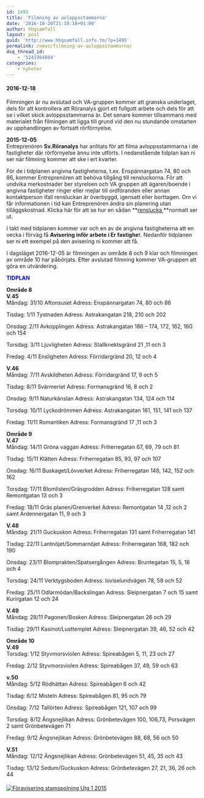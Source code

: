 ```yaml
---
id: 1495
title: 'Filmning av avloppsstammarna'
date: '2016-10-20T21:18:18+01:00'
author: hbgsamfall
layout: post
guid: 'http://www.hbgsamfall.info.tm/?p=1495'
permalink: /news/filmning-av-avloppsstammarna/
dsq_thread_id:
    - '5241964864'
categories:
    - nyheter
---
```


#### 2016-12-18

Filmningen är nu avslutad och VA-gruppen kommer att granska underlaget, dels för att kontrollera att Röranalys gjort ett fullgott arbete och dels för att se i vilket skick avloppsstammarna är. Det senare kommer tillsammans med materialet från filmingen att ligga till grund vid den nu stundande omstarten av upphandlingen av fortsatt rörförnyelse.

**2015-12-05**  
Entreprenören **Sv.Röranalys** har anlitats för att filma avloppsstammarna i de fastigheter där rörförnyelse ännu inte utförts. I nedanstående tidplan kan ni ser när filmning kommer att ske i ert kvarter.

För de i tidplanen angivna fastigheterna, t.ex. Enspännargatan 74, 80 och 86, kommer Entreprenören att behöva tillgång till rensluckorna. För att undvika merkostnader ber styrelsen och VA gruppen att ägaren/boende i angivna fastigheter ringer eller mejlar till ordföranden eller annan kontaktperson ifall rensluckan är överbyggd, igensatt eller borttagen. Om vi får informationen i tid kan Entreprenören ändra sin planering utan tilläggskostnad. Klicka här för att se hur en sådan **[renslucka ](/wp-content/uploads/2016/09/Renslucka-till-samlingsledning-under-golv.jpg)**normalt ser ut.

I takt med tidplanen kommer var och en av de angivna fastigheterna att en vecka i förväg få **Avisering inför arbete i Er fastighe**t. Nedanför tidplanen ser ni ett exempel på den avisering ni kommer att få.

I dagsläget 2016-12-05 är filmningen av område 8 och 9 klar och filmningen av område 10 har påbörjats. Efter avslutad filmning kommer VA-gruppen att göra en utvärdering.

<span style="color: #0000ff;">**TIDPLAN**</span>

**Område 8  
V.45**  
Måndag: 31/10 Aftonsuset Adress: Enspännargatan 74, 80 och 86

Tisdag: 1/11 Tystnaden Adress: Astrakangatan 218, 210 och 202

Onsdag: 2/11 Avkopplingen Adress: Astrakangatan 186 – 174, 172, 162, 160 och 154

Torsdag: 3/11 Ljuvligheten Adress: Stallknektsgränd 21 ,11 och 3

Fredag: 4/11 Ensligheten Adress: Förridargränd 20, 12 och 4

**V.46**  
Måndag: 7/11 Avskildheten Adress: Förridargränd 17, 9 och 5

Tisdag: 8/11 Svärmeriet Adress: Formansgränd 16, 8 och 2

Onsdag: 9/11 Naturkänslan Adress: Astrakangatan 134, 124 och 114

Torsdag: 10/11 Lyckodrömmen Adress: Astrakangatan 161, 151, 141 och 137

Fredag: 11/11 Romantiken Adress: Formansgränd 17 ,11 och 3

**Område 9  
V.47**  
Måndag: 14/11 Gröna vaggan Adress: Friherregatan 67, 69, 79 och 81

Tisdag: 15/11 Klätten Adress: Friherregatan 85, 93, 97 och 107

Onsdag: 16/11 Buskaget/Lövverket Adress: Friherregatan 148, 142, 152 och 162

Torsdag: 17/11 Blomlisten/Gräsgrodden Adress: Friherregatan 128 samt Remontgatan 13 och 3

Fredag: 18/11 Gräs planen/Grenverket Adress: Remontgatan 14 ,12 och 2 samt Ardennergatan 11, 9 och 3

**V.48**  
Måndag: 21/11 Guckuskon Adress: Friherregatan 131 samt Friherregatan 141

Tisdag: 22/11 Lantnöjet/Sommarnöjet Adress: Friherregatan 168, 182 och 190

Onsdag: 23/11 Blomprakten/Spatsergången Adress: Bruntegatan 15, 5, 16 och 4

Torsdag: 24/11 Verktygsboden Adress: loviselundvägen 78, 58 och 52

Fredag: 25/11 Odlarmödan/Backslingan Adress: Sleipnergatan 7 och 15 samt Kurirgatan 12 och 24

**V.49**  
Måndag: 28/11 Pagonen/Bosken Adress: Sleipnergatan 26 och 29

Tisdag: 29/11 Kasinot/Lusttemplet Adress: Sleipnergatan 39, 46, 52 och 42

**Område 10**  
**V.49**  
Torsdag: 1/12 Styvmorsviolen Adress: Spireabågen 5, 11, 23 och 27

Fredag: 2/12 Styvmorsviolen Adress: Spireabågen 37, 49, 59 och 63

**v.50**  
Måndag: 5/12 Rödhättan Adress: Spireabågen 6 och 42

Tisdag: 6/12 Misteln Adress: Spireabågen 81, 95 och 79

Onsdag: 7/12 Tallörten Adress: Spireabågen 121, 107 och 99

Torsdag: 8/12 Ängsnejlikan Adress: Grönbetevägen 100, 106,73, Porsvägen 2 samt Grönbetevägen 71

Fredag: 9/12 Ängsnejlikan Adress: Grönbetevägen 88, 68, 56 och 50

**V.51**  
Måndag: 12/12 Ängsnejlikan Adress: Grönbetevägen 51, 45, 35 och 43

Tisdag: 13/12 Sedum/Guckuskon Adress: Grönbetevägen 27, 21, 36, 26 och 44

####  

[![Föravisering stamspolning Utg 1 2015](/wp-content/uploads/2016/10/Föravisering-stamspolning-Utg-1-2015.png)](/wp-content/uploads/2016/10/Föravisering-stamspolning-Utg-1-2015.png)
